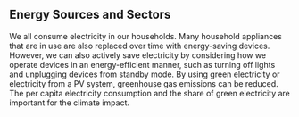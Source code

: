 ## Energy Sources and Sectors

We all consume electricity in our households. Many household appliances that are in use are also replaced over time with energy-saving devices. However, we can also actively save electricity by considering how we operate devices in an energy-efficient manner, such as turning off lights and unplugging devices from standby mode. By using green electricity or electricity from a PV system, greenhouse gas emissions can be reduced. The per capita electricity consumption and the share of green electricity are important for the climate impact.
